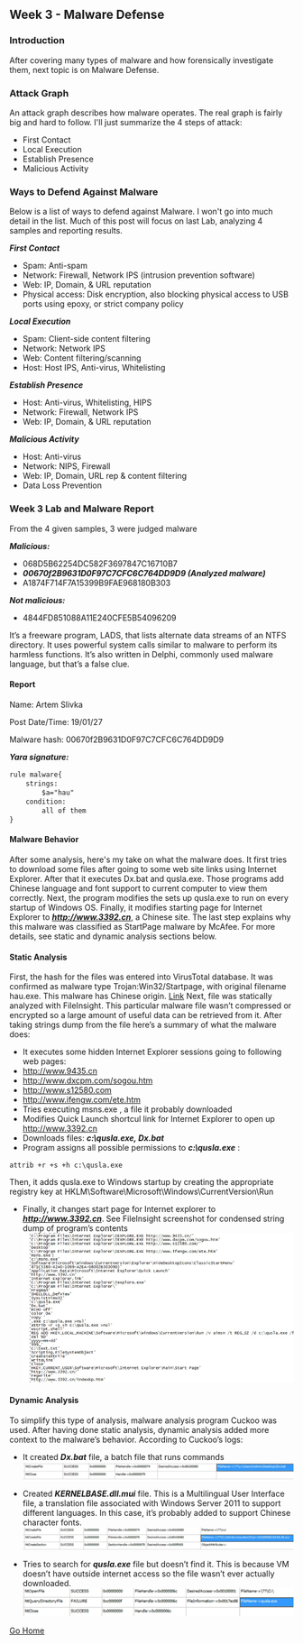 ## Week 3 - Malware Defense              
### Introduction
After covering many types of malware and how forensically investigate them, next topic is on
Malware Defense. 

### Attack Graph
An attack graph describes how malware operates. The real graph is fairly big and hard to follow. I'll just summarize the 4 steps of attack:
* First Contact
* Local Execution
* Establish Presence
* Malicious Activity

### Ways to Defend Against Malware
Below is a list of ways to defend against Malware. I won't go into much detail in the list.
Much of this post will focus on last Lab, analyzing 4 samples and reporting results.

***First Contact***

*	Spam: Anti-spam
*	Network: Firewall, Network IPS (intrusion prevention software)
*	Web: IP, Domain, & URL reputation
*	Physical access: Disk encryption, also blocking physical access to USB ports using epoxy, or strict company policy

***Local Execution***
*	Spam: Client-side content filtering
*	Network: Network IPS
*	Web: Content filtering/scanning
*	Host: Host IPS, Anti-virus, Whitelisting

***Establish Presence***
*	Host: Anti-virus, Whitelisting, HIPS
*	Network: Firewall, Network IPS
*	Web: IP, Domain, & URL reputation 

***Malicious Activity*** 
*	Host: Anti-virus
*	Network: NIPS, Firewall
*	Web: IP, Domain, URL rep & content filtering
*	Data Loss Prevention

### Week 3 Lab and Malware Report
From the 4 given samples, 3 were judged malware

***Malicious:*** 
* 068D5B62254DC582F3697847C16710B7
* ***00670f2B9631D0F97C7CFC6C764DD9D9 (Analyzed malware)***
* A1874F714F7A15399B9FAE968180B303

***Not malicious:***
* 4844FD851088A11E240CFE5B54096209 

It’s a freeware program, LADS, that lists alternate data streams of an NTFS directory. 
It uses powerful system calls similar to malware to perform its harmless functions. 
It’s also written in Delphi, commonly used malware language, but that’s a false clue.

#### Report
Name: Artem Slivka

Post Date/Time: 19/01/27

Malware hash: 00670f2B9631D0F97C7CFC6C764DD9D9

***Yara signature:*** 

```
rule malware{
	strings:
		$a="hau"
	condition:
		all of them
}
```
#### Malware Behavior
After some analysis, here's my take on what the malware does.
It first tries to download some files after going to some web site links using Internet Explorer. 
After that it executes Dx.bat and qusla.exe. Those programs add Chinese language and font support 
to current computer to view them correctly. Next, the program modifies the sets up qusla.exe to 
run on every startup of Windows OS. Finally, it modifies starting page for Internet Explorer to 
***http://www.3392.cn***, a Chinese site. The last step explains why this malware was classified as 
StartPage malware by McAfee.
For more details, see static and dynamic analysis sections below.

#### Static Analysis
First, the hash for the files was entered into VirusTotal database. It was confirmed as 
malware type Trojan:Win32/Startpage, with original filename hau.exe. This malware has Chinese origin.
[Link](https://www.virustotal.com/#/file/dad270e45be77716062e0890bee6e31e9d498dddbe828563d8ffb58faca51e3c/details)
Next, file was statically analyzed with FileInsight. This particular malware file wasn’t compressed
or encrypted so a large amount of useful data can be retrieved from it. After taking strings dump 
from the file here’s a summary of what the malware does:
*	It executes some hidden Internet Explorer sessions going to following web pages:
*	http://www.9435.cn
*	http://www.dxcpm.com/sogou.htm
*	http://www.s12580.com
*	http://www.ifengw.com/ete.htm
*	Tries executing msns.exe , a file it probably downloaded
*	Modifies Quick Launch shortcul link for Internet Explorer to open up http://www.3392.cn
*	Downloads files:  ***c:\qusla.exe, Dx.bat***
*	Program assigns all possible permissions to ***c:\qusla.exe*** :	
```
attrib +r +s +h c:\qusla.exe
```
Then, it adds qusla.exe to Windows startup by creating the appropriate registry key at HKLM\Software\Microsoft\Windows\CurrentVersion\Run
*	Finally, it changes start page for Internet explorer to ***http://www.3392.cn***.
See FileInsight screenshot for condensed string dump of program’s contents
![alt text](../images/w3_insight_shot0.jpg "FileInsight screenshot of malware")

#### Dynamic Analysis
To simplify this type of analysis, malware analysis program Cuckoo was used. 
After having done static analysis, dynamic analysis added more context to 
the malware’s behavior. 
According to Cuckoo’s logs:

* It created ***Dx.bat*** file, a batch file that runs commands
![alt text](../images/w3_cuckoo_shot1.jpg "Cuckoo screenshot 1")
 
* Created ***KERNELBASE.dll.mui*** file. This is a Multilingual User Interface file, 
a translation file associated with Windows Server 2011 to support different 
languages. In this case, it’s probably added to support Chinese character fonts.
![alt text](../images/w3_cuckoo_shot2.jpg "Cuckoo screenshot 2")
 
* Tries to search for ***qusla.exe*** file but doesn’t find it. This is because VM 
doesn’t have outside internet access so the file wasn’t ever actually downloaded.
![alt text](../images/w3_cuckoo_shot3.jpg "Cuckoo screenshot 3")

[Go Home](../index.md) 
